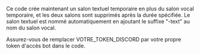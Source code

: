 Ce code crée maintenant un salon textuel temporaire en plus du salon vocal temporaire, et les deux salons sont supprimés après la durée spécifiée. Le salon textuel est nommé automatiquement en ajoutant le suffixe "-text" au nom du salon vocal.

Assurez-vous de remplacer VOTRE_TOKEN_DISCORD par votre propre token d'accès bot dans le code.
